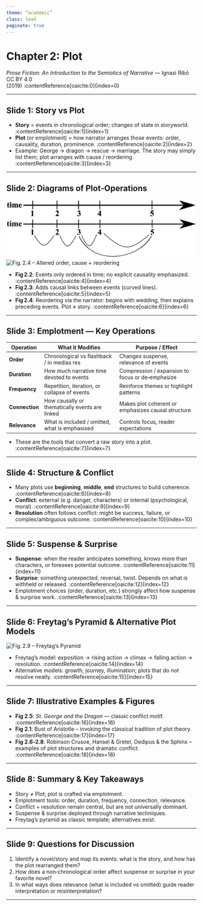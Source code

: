 ```yaml
---
theme: “academic”
class: lead
paginate: true
---
```


# Chapter 2: Plot  
*Prose Fiction: An Introduction to the Semiotics of Narrative* — Ignasi Ribó  
CC BY 4.0  
(2019) :contentReference[oaicite:0]{index=0}

---

## Slide 1: Story vs Plot

- **Story** = events in chronological order; changes of state in storyworld. :contentReference[oaicite:1]{index=1}  
- **Plot** (or emplotment) = how narrator arranges those events: order, causality, duration, prominence. :contentReference[oaicite:2]{index=2}  
- Example: George → dragon → rescue → marriage. The story may simply list them; plot arranges with cause / reordering. :contentReference[oaicite:3]{index=3}  

---

## Slide 2: Diagrams of Plot‑Operations

![Fig. 2.2 – Events in time only](/assets/images/fig2_2.png)  
![Fig. 2.3 – Events with time + cause](/assets/images/fig2_3.png)  
![Fig. 2.4 – Altered order, cause + reordering](/assets/images/fig2_4.png)  

- **Fig 2.2**: Events only ordered in time; no explicit causality emphasized. :contentReference[oaicite:4]{index=4}  
- **Fig 2.3**: Adds causal links between events (curved lines). :contentReference[oaicite:5]{index=5}  
- **Fig 2.4**: Reordering via the narrator: begins with wedding, then explains preceding events. Plot ≠ story. :contentReference[oaicite:6]{index=6}  

---

## Slide 3: Emplotment — Key Operations

| Operation     | What it Modifies                             | Purpose / Effect                                      |
|----------------|-----------------------------------------------|--------------------------------------------------------|
| **Order**      | Chronological vs flashback / in medias res    | Changes suspense, relevance of events                 |
| **Duration**   | How much narrative time devoted to events     | Compression / expansion to focus or de‐emphasize      |
| **Frequency**  | Repetition, iteration, or collapse of events   | Reinforce themes or highlight patterns                |
| **Connection** | How causally or thematically events are linked | Makes plot coherent or emphasizes causal structure     |
| **Relevance**  | What is included / omitted, what is emphasised | Controls focus, reader expectations                   |

- These are the tools that convert a raw story into a plot. :contentReference[oaicite:7]{index=7}  

---

## Slide 4: Structure & Conflict

- Many plots use **beginning**, **middle**, **end** structures to build coherence. :contentReference[oaicite:8]{index=8}  
- **Conflict**: external (e.g. danger, characters) or internal (psychological, moral). :contentReference[oaicite:9]{index=9}  
- **Resolution** often follows conflict: might be success, failure, or complex/ambiguous outcome. :contentReference[oaicite:10]{index=10}  

---

## Slide 5: Suspense & Surprise

- **Suspense**: when the reader anticipates something, knows more than characters, or foresees potential outcome. :contentReference[oaicite:11]{index=11}  
- **Surprise**: something unexpected, reversal, twist. Depends on what is withheld or released. :contentReference[oaicite:12]{index=12}  
- Emplotment choices (order, duration, etc.) strongly affect how suspense & surprise work. :contentReference[oaicite:13]{index=13}  

---

## Slide 6: Freytag’s Pyramid & Alternative Plot Models

![Fig. 2.9 – Freytag’s Pyramid](/assets/images/fig2_9.png)

- Freytag’s model: exposition → rising action → climax → falling action → resolution. :contentReference[oaicite:14]{index=14}  
- Alternative models: growth, journey, illumination; plots that do *not* resolve neatly. :contentReference[oaicite:15]{index=15}  

---

## Slide 7: Illustrative Examples & Figures

- **Fig 2.5**: *St. George and the Dragon* — classic conflict motif. :contentReference[oaicite:16]{index=16}  
- **Fig 2.1**: Bust of Aristotle – invoking the classical tradition of plot theory. :contentReference[oaicite:17]{index=17}  
- **Fig 2.6‑2.8**: Robinson Crusoe, Hansel & Gretel, Oedipus & the Sphinx – examples of plot structures and dramatic conflict. :contentReference[oaicite:18]{index=18}  

---

## Slide 8: Summary & Key Takeaways

- Story ≠ Plot; plot is crafted via emplotment.  
- Emplotment tools: order, duration, frequency, connection, relevance.  
- Conflict + resolution remain central, but are not universally dominant.  
- Suspense & surprise deployed through narrative techniques.  
- Freytag’s pyramid as classic template; alternatives exist.

---

## Slide 9: Questions for Discussion

1. Identify a novel/story and map its events: what is the story, and how has the plot rearranged them?  
2. How does a non‑chronological order affect suspense or surprise in your favorite novel?  
3. In what ways does relevance (what is included vs omitted) guide reader interpretation or misinterpretation?  

---

